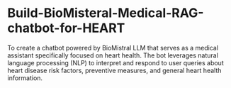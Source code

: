 # Build-BioMisteral-Medical-RAG-chatbot-for-HEART

To create a chatbot powered by BioMistral LLM that serves as a medical assistant specifically focused on heart health. The bot leverages natural language processing (NLP) to interpret and respond to user queries about heart disease risk factors, preventive measures, and general heart health information.
